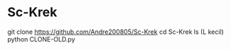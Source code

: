 # Sc-Krek
git clone https://github.com/Andre200805/Sc-Krek
cd Sc-Krek
ls (L kecil)
python CLONE-OLD.py
